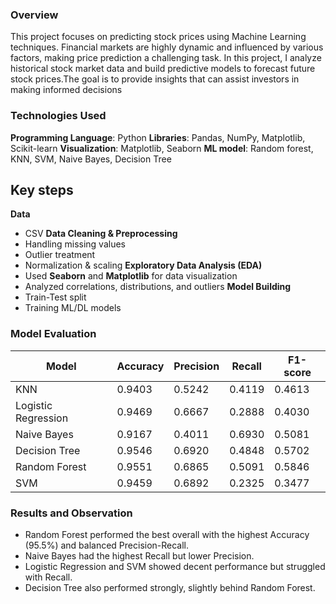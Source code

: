 ### Overview
This project focuses on predicting stock prices using Machine Learning techniques. Financial markets are highly dynamic and influenced by various factors, making price prediction a challenging task. In this project, I analyze historical stock market data and build predictive models to forecast future stock prices.The goal is to provide insights that can assist investors in making informed decisions

### Technologies Used
**Programming Language**: Python
**Libraries**: Pandas, NumPy, Matplotlib, Scikit-learn
**Visualization**: Matplotlib, Seaborn
**ML model**: Random forest, KNN, SVM, Naive Bayes, Decision Tree

## Key steps
**Data**
  - CSV
**Data Cleaning & Preprocessing**
  - Handling missing values
  - Outlier treatment
  - Normalization & scaling
 **Exploratory Data Analysis (EDA)**  
   - Used **Seaborn** and **Matplotlib** for data visualization  
   - Analyzed correlations, distributions, and outliers
**Model Building**
   - Train-Test split
   - Training ML/DL models
### Model Evaluation

| Model               | Accuracy | Precision | Recall  | F1-score |
|---------------------|----------|-----------|---------|----------|
| KNN                 | 0.9403   | 0.5242    | 0.4119  | 0.4613   |
| Logistic Regression | 0.9469   | 0.6667    | 0.2888  | 0.4030   |
| Naive Bayes         | 0.9167   | 0.4011    | 0.6930  | 0.5081   |
| Decision Tree       | 0.9546   | 0.6920    | 0.4848  | 0.5702   |
| Random Forest       | 0.9551   | 0.6865    | 0.5091  | 0.5846   |
| SVM                 | 0.9459   | 0.6892    | 0.2325  | 0.3477   |

### Results and Observation
- Random Forest performed the best overall with the highest Accuracy (95.5%) and balanced Precision-Recall.
- Naive Bayes had the highest Recall but lower Precision.
- Logistic Regression and SVM showed decent performance but struggled with Recall.
- Decision Tree also performed strongly, slightly behind Random Forest.







